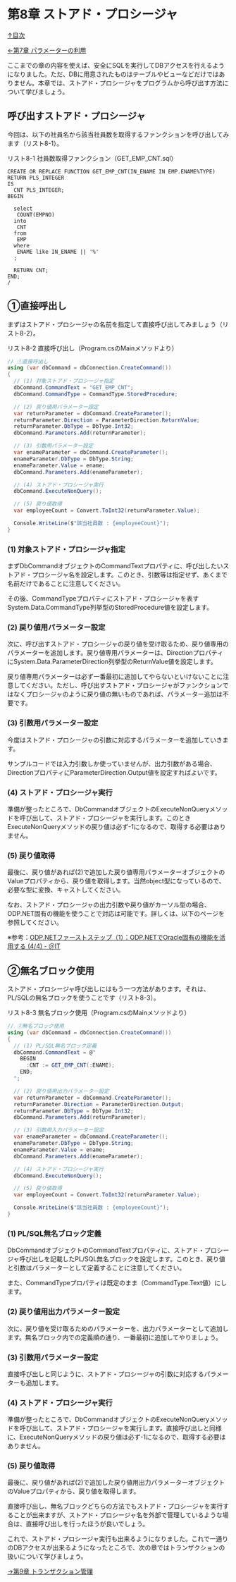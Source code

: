 第8章 ストアド・プロシージャ
=====

[↑目次](..\README.md "目次")

[←第7章 パラメーターの利用](07-use-parameter.md)

ここまでの章の内容を使えば、安全にSQLを実行してDBアクセスを行えるようになりました。ただ、DBに用意されたものはテーブルやビューなどだけではありません。本章では、ストアド・プロシージャをプログラムから呼び出す方法について学びましょう。

## 呼び出すストアド・プロシージャ

今回は、以下の社員名から該当社員数を取得するファンクションを呼び出してみます（リスト8-1）。

リスト8-1 社員数取得ファンクション（GET_EMP_CNT.sql）

```
CREATE OR REPLACE FUNCTION GET_EMP_CNT(IN_ENAME IN EMP.ENAME%TYPE)
RETURN PLS_INTEGER
IS
  CNT PLS_INTEGER;
BEGIN

  select
   COUNT(EMPNO)
  into
   CNT
  from
   EMP
  where
   ENAME like IN_ENAME || '%'
  ;

  RETURN CNT;
END;
/
```

## ①直接呼出し

まずはストアド・プロシージャの名前を指定して直接呼び出してみましょう（リスト8-2）。

リスト8-2 直接呼び出し（Program.csのMainメソッドより）

```csharp
// ①直接呼出し
using (var dbCommand = dbConnection.CreateCommand())
{
  // (1) 対象ストアド・プロシージャ指定
  dbCommand.CommandText = "GET_EMP_CNT";
  dbCommand.CommandType = CommandType.StoredProcedure;

  // (2) 戻り値用パラメーター設定
  var returnParameter = dbCommand.CreateParameter();
  returnParameter.Direction = ParameterDirection.ReturnValue;
  returnParameter.DbType = DbType.Int32;
  dbCommand.Parameters.Add(returnParameter);

  // (3) 引数用パラメーター設定
  var enameParameter = dbCommand.CreateParameter();
  enameParameter.DbType = DbType.String;
  enameParameter.Value = ename;
  dbCommand.Parameters.Add(enameParameter);

  // (4) ストアド・プロシージャ実行
  dbCommand.ExecuteNonQuery();

  // (5) 戻り値取得
  var employeeCount = Convert.ToInt32(returnParameter.Value);

  Console.WriteLine($"該当社員数 : {employeeCount}");
}
```

### (1) 対象ストアド・プロシージャ指定

まずDbCommandオブジェクトのCommandTextプロパティに、呼び出したいストアド・プロシージャ名を設定します。このとき、引数等は指定せず、あくまで名前だけであることに注意してください。

その後、CommandTypeプロパティにストアド・プロシージャを表すSystem.Data.CommandType列挙型のStoredProcedure値を設定します。

### (2) 戻り値用パラメーター設定

次に、呼び出すストアド・プロシージャの戻り値を受け取るため、戻り値専用のパラメーターを追加します。戻り値専用パラメーターは、DirectionプロパティにSystem.Data.ParameterDirection列挙型のReturnValue値を設定します。

戻り値専用パラメーターは必ず一番最初に追加してやらないといけないことに注意してください。ただし、呼び出すストアド・プロシージャがファンクションではなくプロシージャのように戻り値の無いものであれば、パラメーター追加は不要です。

### (3) 引数用パラメーター設定

今度はストアド・プロシージャの引数に対応するパラメーターを追加していきます。

サンプルコードでは入力引数しか使っていませんが、出力引数がある場合、DirectionプロパティにParameterDirection.Output値を設定すればよいです。

### (4) ストアド・プロシージャ実行

準備が整ったところで、DbCommandオブジェクトのExecuteNonQueryメソッドを呼び出して、ストアド・プロシージャを実行します。このときExecuteNonQueryメソッドの戻り値は必ず-1になるので、取得する必要はありません。

### (5) 戻り値取得

最後に、戻り値があれば(2)で追加した戻り値専用パラメーターオブジェクトのValueプロパティから、戻り値を取得します。当然object型になっているので、必要な型に変換、キャストしてください。

なお、ストアド・プロシージャの出力引数や戻り値がカーソル型の場合、ODP.NET固有の機能を使うことで対応は可能です。詳しくは、以下のページを参照してください。

※参考：[ODP.NETファーストステップ（1）：ODP.NETでOracle固有の機能を活用する (4/4) - ＠IT](http://www.atmarkit.co.jp/ait/articles/0411/27/news013_4.html)


## ②無名ブロック使用

ストアド・プロシージャ呼び出しにはもう一つ方法があります。それは、PL/SQLの無名ブロックを使うことです（リスト8-3）。

リスト8-3 無名ブロック使用（Program.csのMainメソッドより）

```csharp
// ②無名ブロック使用
using (var dbCommand = dbConnection.CreateCommand())
{
  // (1) PL/SQL無名ブロック定義
  dbCommand.CommandText = @"
    BEGIN
      :CNT := GET_EMP_CNT(:ENAME);
    END;
  ";

  // (2) 戻り値用出力パラメーター設定
  var returnParameter = dbCommand.CreateParameter();
  returnParameter.Direction = ParameterDirection.Output;
  returnParameter.DbType = DbType.Int32;
  dbCommand.Parameters.Add(returnParameter);

  // (3) 引数用入力パラメーター設定
  var enameParameter = dbCommand.CreateParameter();
  enameParameter.DbType = DbType.String;
  enameParameter.Value = ename;
  dbCommand.Parameters.Add(enameParameter);

  // (4) ストアド・プロシージャ実行
  dbCommand.ExecuteNonQuery();

  // (5) 戻り値取得
  var employeeCount = Convert.ToInt32(returnParameter.Value);

  Console.WriteLine($"該当社員数 : {employeeCount}");
}
```

### (1) PL/SQL無名ブロック定義

DbCommandオブジェクトのCommandTextプロパティに、ストアド・プロシージャ呼び出しを記載したPL/SQL無名ブロックを設定します。このとき、戻り値と引数はパラメーターとして定義することに注意してください。

また、CommandTypeプロパティは既定のまま（CommandType.Text値）にします。

### (2) 戻り値用出力パラメーター設定

次に、戻り値を受け取るためのパラメーターを、出力パラメーターとして追加します。無名ブロック内での定義順の通り、一番最初に追加してやりましょう。

### (3) 引数用パラメーター設定

直接呼び出しと同じように、ストアド・プロシージャの引数に対応するパラメーターも追加します。

### (4) ストアド・プロシージャ実行

準備が整ったところで、DbCommandオブジェクトのExecuteNonQueryメソッドを呼び出して、ストアド・プロシージャを実行します。直接呼び出しと同様に、ExecuteNonQueryメソッドの戻り値は必ず-1になるので、取得する必要はありません。

### (5) 戻り値取得

最後に、戻り値があれば(2)で追加した戻り値用出力パラメーターオブジェクトのValueプロパティから、戻り値を取得します。


直接呼び出し、無名ブロックどちらの方法でもストアド・プロシージャを実行することが出来ますが、ストアド・プロシージャ名を外部で管理しているような場合は、直接呼び出しを行ったほうが良いでしょう。


これで、ストアド・プロシージャ実行も出来るようになりました。これで一通りのDBアクセスが出来るようになったところで、次の章ではトランザクションの扱いについて学びましょう。

[→第9章 トランザクション管理](09-manage-transaction.md)
